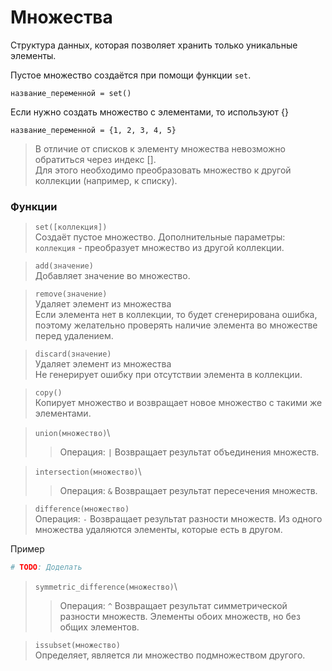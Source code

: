 # Множества

Структура данных, которая позволяет хранить только уникальные элементы.

Пустое множество создаётся при помощи функции <code>set</code>.
```
название_переменной = set()
```

Если нужно создать множество с элементами, то используют {}
```
название_переменной = {1, 2, 3, 4, 5}
```

> В отличие от списков к элементу множества невозможно обратиться через индекс [].\
> Для этого необходимо преобразовать множество к другой коллекции (например, к списку).

### Функции
> <code>set([коллекция])</code>\
> Создаёт пустое множество.
> Дополнительные параметры:
> <code>коллекция</code> - преобразует множество из другой коллекции.

> <code>add(значение)</code>\
> Добавляет значение во множество.

> <code>remove(значение)</code>\
> Удаляет элемент из множества\
> Если элемента нет в коллекции, то будет сгенерирована ошибка,\
> поэтому желательно проверять наличие элемента во множестве перед удалением.

> <code>discard(значение)</code>\
> Удаляет элемент из множества\
> Не генерирует ошибку при отсутствии элемента в коллекции.

> <code>copy()</code>\
> Копирует множество и возвращает новое множество с такими же элементами.

> <code>union(множество)</code>\
> > Операция: `|`
> Возвращает результат объединения множеств.

> <code>intersection(множество)</code>\
> > Операция: `&`
> Возвращает результат пересечения множеств.

> <code>difference(множество)</code>\
> Операция: `-`
> Возвращает результат разности множеств.
> Из одного множества удаляются элементы, которые есть в другом.

Пример
```python
# TODO: Доделать
```

> <code>symmetric_difference(множество)</code>\
> > Операция: `^`
> Возвращает результат симметрической разности множеств.
> Элементы обоих множеств, но без общих элементов.

> <code>issubset(множество)</code>\
> Определяет, является ли множество подмножеством другого.



